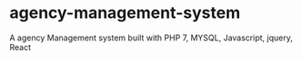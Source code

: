 # agency-management-system
A agency Management system built with PHP 7, MYSQL, Javascript, jquery, React
